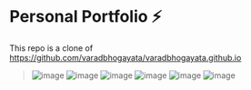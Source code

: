 # Personal Portfolio ⚡️ 
This repo is a clone of https://github.com/varadbhogayata/varadbhogayata.github.io
> ![image](https://github.com/user-attachments/assets/08d2f1e6-74c0-4621-8fc2-72ee5dd7030f)
> ![image](https://github.com/user-attachments/assets/0a1c292a-1f5b-4dcf-b63e-9c46b846061a)
> ![image](https://github.com/user-attachments/assets/333b9550-5732-46a0-ace1-2f204f73d0f4)
> ![image](https://github.com/user-attachments/assets/f337e385-8fbd-4448-a83a-a7aa23603c62)
> ![image](https://github.com/user-attachments/assets/2356533e-5188-4c84-a8c0-e49cd298b965)
> ![image](https://github.com/user-attachments/assets/cd5ca9f8-b51a-445f-a111-fbf73aa8af14)






